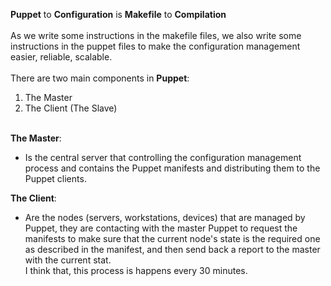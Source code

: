 **Puppet** to **Configuration** is **Makefile** to **Compilation** <br/>
<br/>
As we write some instructions in the makefile files, we also write some instructions in the puppet files to make the configuration management easier, reliable, scalable.
<br/>
<br/>
There are two main components in **Puppet**:

1. The Master
2. The Client (The Slave)
   <br/>
   <br/>

**The Master**:
<br/>

- Is the central server that controlling the configuration management process and contains the Puppet manifests and distributing them to the Puppet clients.

**The Client**:
<br/>

- Are the nodes (servers, workstations, devices) that are managed by Puppet, they are contacting with the master Puppet to request the manifests to make sure that the current node's state is the required one as described in the manifest, and then send back a report to the master with the current stat.
  <br/>
  I think that, this process is happens every 30 minutes.
